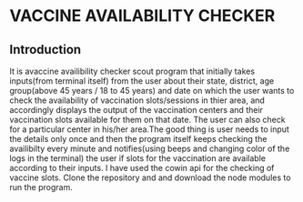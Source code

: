 # VACCINE AVAILABILITY CHECKER

## Introduction

It is avaccine availibility checker scout program that initially takes inputs(from terminal itself) from the user about their state, district, age group(above 45 years / 18 to 45 years) and date on which the user wants to check the availability of vaccination slots/sessions in thier area, and accordingly displays the output of the vaccination centers and their vaccination slots available for them on that date. The user can also check for a particular center in his/her area.The good thing is user needs to input the details only once and then the program itself keeps checking the availibilty every minute and notifies(using beeps and changing color of the logs in the terminal) the user if slots for the vaccination are available according to their inputs.
I have used the cowin api for the checking of vaccine slots. Clone the repository and and download the node modules to run the program.  









